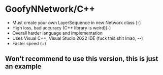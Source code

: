 <h1>GoofyNNetwork/C++</h1>
<ul>
  <li>Must create your own LayerSequence in new Network class (-)</li>
  <li>High loss, bad accuracy (C++ <random> library is weird)(-)</li>
  <li>Overall harder language and implementation</li>
  <li>Uses Visual C++, Visual Studio 2022 IDE (fuck this shit lmao, --)</li>
  </div>
  <li>Faster speed (+)</li>
</ul>
<h2>Won't recommend to use this version, this is just an example</h2>
